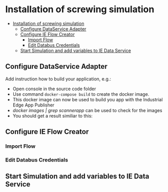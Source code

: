 # Installation of screwing simulation

- [Installation of screwing simulation](#Installation_ScrewSimulation)
  - [Configure DataService Adapter](#Configure-DataService-Adapter)
  - [Configure IE Flow Creator](#configure-ie-flow-creator)
    - [Import Flow](#import-flow)
    - [Edit Databus Credentials](#edit-databus-credentials)
  - [Start Simulation and add variables to IE Data Service](#start-simulation-and-add-variables-to-ie-data-sservice)
 
  
## Configure DataService Adapter


Add instruction how to build your application, e.g.:

- Open console in the source code folder
- Use command `docker-compose build` to create the docker image.
- This docker image can now be used to build you app with the Industrial Edge App Publisher
- *docker images | grep scannerapp* can be used to check for the images
- You should get a result similiar to this:

## Configure IE Flow Creator

### Import Flow

### Edit Databus Credentials

## Start Simulation and add variables to IE Data Service

